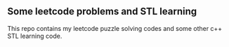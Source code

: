 ## Some leetcode problems and STL learning

This repo contains my leetcode puzzle solving codes and some other c++ STL learning code.